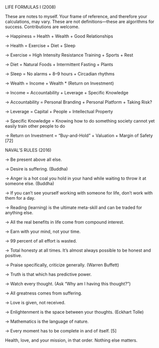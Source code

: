 LIFE FORMULAS I (2008) 

These are notes to myself. Your frame of reference, and therefore your calculations, may vary. These are not definitions—these are algorithms for success. Contributions are welcome. 

→ Happiness = Health + Wealth + Good Relationships 

→ Health = Exercise + Diet + Sleep 

→ Exercise = High Intensity Resistance Training + Sports + Rest 

→ Diet = Natural Foods + Intermittent Fasting + Plants 

→ Sleep = No alarms + 8–9 hours + Circadian rhythms 

→ Wealth = Income + Wealth * (Return on Investment) 

→ Income = Accountability + Leverage + Specific Knowledge 

→ Accountability = Personal Branding + Personal Platform + Taking Risk? 

→ Leverage = Capital + People + Intellectual Property 

→ Specific Knowledge = Knowing how to do something society cannot yet easily train other people to do 

→ Return on Investment = “Buy-and-Hold” + Valuation + Margin of Safety [72]

NAVAL’S RULES (2016) 

→ Be present above all else. 

→ Desire is suffering. (Buddha) 

→ Anger is a hot coal you hold in your hand while waiting to throw it at someone else. (Buddha) 

→ If you can’t see yourself working with someone for life, don’t work with them for a day. 

→ Reading (learning) is the ultimate meta-skill and can be traded for anything else. 

→ All the real benefits in life come from compound interest. 

→ Earn with your mind, not your time. 

→ 99 percent of all effort is wasted. 

→ Total honesty at all times. It’s almost always possible to be honest and positive. 

→ Praise specifically, criticize generally. (Warren Buffett) 

→ Truth is that which has predictive power. 

→ Watch every thought. (Ask “Why am I having this thought?”) 

→ All greatness comes from suffering. 

→ Love is given, not received. 

→ Enlightenment is the space between your thoughts. (Eckhart Tolle) 

→ Mathematics is the language of nature. 

→ Every moment has to be complete in and of itself. [5]

Health, love, and your mission, in that order. Nothing else matters.